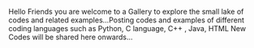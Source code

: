 
Hello Friends you are welcome to a Gallery to explore the small lake of codes and related examples...Posting codes and examples of different coding languages such as Python, C language, C++ , Java, HTML
New Codes will be shared here onwards...
